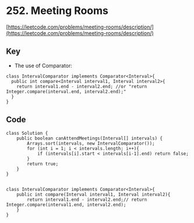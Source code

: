 # 252. Meeting Rooms
[https://leetcode.com/problems/meeting-rooms/description/](https://leetcode.com/problems/meeting-rooms/description/)
## Key
* The use of Comparator: 
```
class IntervalComparator implements Comparator<Interval>{
  public int compare<Interval interval1, Interval interval2>{
    return interval1.end - interval2.end; //or "return Integer.compare(interval.end, interval2.end);"
  }
}
```

## Code
```
class Solution {
    public boolean canAttendMeetings(Interval[] intervals) {
        Arrays.sort(intervals, new IntervalComparator());
        for (int i = 1; i < intervals.length; i++){
            if (intervals[i].start < intervals[i-1].end) return false;
        }
        return true;
    }
}


class IntervalComparator implements Comparator<Interval>{
    public int compare(Interval interval1, Interval interval2){
        return interval1.end - interval2.end;// return Integer.compare(interval1.end, interval2.end);
    }
}
```
